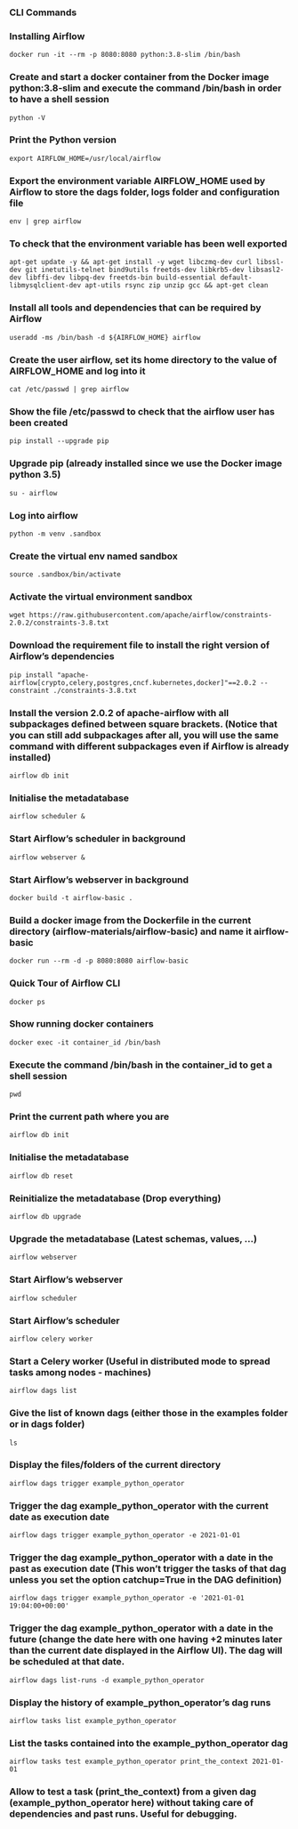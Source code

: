 ﻿### CLI Commands


### Installing Airflow

    docker run -it --rm -p 8080:8080 python:3.8-slim /bin/bash

### Create and start a docker container from the Docker image python:3.8-slim and execute the command /bin/bash in order to have a shell session

    python -V

### Print the Python version

    export AIRFLOW_HOME=/usr/local/airflow

### Export the environment variable AIRFLOW_HOME used by Airflow to store the dags folder, logs folder and configuration file

    env | grep airflow

### To check that the environment variable has been well exported

    apt-get update -y && apt-get install -y wget libczmq-dev curl libssl-dev git inetutils-telnet bind9utils freetds-dev libkrb5-dev libsasl2-dev libffi-dev libpq-dev freetds-bin build-essential default-libmysqlclient-dev apt-utils rsync zip unzip gcc && apt-get clean

### Install all tools and dependencies that can be required by Airflow

    useradd -ms /bin/bash -d ${AIRFLOW_HOME} airflow

### Create the user airflow, set its home directory to the value of AIRFLOW_HOME and log into it

    cat /etc/passwd | grep airflow

### Show the file /etc/passwd to check that the airflow user has been created

    pip install --upgrade pip

### Upgrade pip (already installed since we use the Docker image python 3.5)

    su - airflow

### Log into airflow

    python -m venv .sandbox

### Create the virtual env named sandbox

    source .sandbox/bin/activate

### Activate the virtual environment sandbox

    wget https://raw.githubusercontent.com/apache/airflow/constraints-2.0.2/constraints-3.8.txt

### Download the requirement file to install the right version of Airflow’s dependencies 

    pip install "apache-airflow[crypto,celery,postgres,cncf.kubernetes,docker]"==2.0.2 --constraint ./constraints-3.8.txt

### Install the version 2.0.2 of apache-airflow with all subpackages defined between square brackets. (Notice that you can still add subpackages after all, you will use the same command with different subpackages even if Airflow is already installed)

    airflow db init

### Initialise the metadatabase

    airflow scheduler &

### Start Airflow’s scheduler in background

    airflow webserver &

### Start Airflow’s webserver in background

    docker build -t airflow-basic .

### Build a docker image from the Dockerfile in the current directory (airflow-materials/airflow-basic)  and name it airflow-basic

    docker run --rm -d -p 8080:8080 airflow-basic

### Quick Tour of Airflow CLI

    docker ps

### Show running docker containers

    docker exec -it container_id /bin/bash

### Execute the command /bin/bash in the container_id to get a shell session

    pwd

### Print the current path where you are

    airflow db init

### Initialise the metadatabase

    airflow db reset

### Reinitialize the metadatabase (Drop everything)

    airflow db upgrade

### Upgrade the metadatabase (Latest schemas, values, ...)

    airflow webserver

### Start Airflow’s webserver

    airflow scheduler

### Start Airflow’s scheduler

    airflow celery worker

### Start a Celery worker (Useful in distributed mode to spread tasks among nodes - machines)

    airflow dags list

### Give the list of known dags (either those in the examples folder or in dags folder)

    ls

### Display the files/folders of the current directory 

    airflow dags trigger example_python_operator

### Trigger the dag example_python_operator with the current date as execution date

    airflow dags trigger example_python_operator -e 2021-01-01

### Trigger the dag example_python_operator with a date in the past as execution date (This won’t trigger the tasks of that dag unless you set the option catchup=True in the DAG definition)

    airflow dags trigger example_python_operator -e '2021-01-01 19:04:00+00:00'

### Trigger the dag example_python_operator with a date in the future (change the date here with one having +2 minutes later than the current date displayed in the Airflow UI). The dag will be scheduled at that date.

    airflow dags list-runs -d example_python_operator

### Display the history of example_python_operator’s dag runs

    airflow tasks list example_python_operator

### List the tasks contained into the example_python_operator dag

    airflow tasks test example_python_operator print_the_context 2021-01-01

### Allow to test a task (print_the_context) from a given dag (example_python_operator here) without taking care of dependencies and past runs. Useful for debugging.